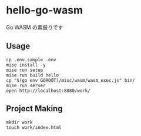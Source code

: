 # hello-go-wasm

Go WASM の素振りです

## Usage

```console
cp .env.sample .env
mise install -y
mise run setup
mise run build hello
cp "$(go env GOROOT)/misc/wasm/wasm_exec.js" bin/
mise run server
open http://localhost:8080/work/
```

## Project Making

```console
mkdir work
touch work/index.html
```
